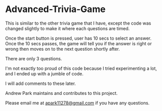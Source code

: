 # Advanced-Trivia-Game

This is similar to the other trivia game that I have, except the code was changed slightly to make it where each questions are timed. 

Once the start button is pressed, user has 10 secs to select an answer. Once the 10 secs passes, the game will tell you if the answer is right or wrong then moves on to the next question shortly after. 

There are only 3 questions. 

I'm not exactly too proud of this code because I tried experimenting a lot, and I ended up with a jumble of code. 

I will add comments to these later. 

Andrew Park maintains and contributes to this project. 

Please email me at apark11278@gmail.com if you have any questions. 

